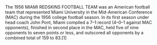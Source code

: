 The 1956 MIAMI REDSKINS FOOTBALL TEAM was an American football team that represented Miami University in the Mid-American Conference (MAC) during the 1956 college football season. In its first season under head coach John Pont, Miami compiled a 7–1 record (4–0–1 against MAC opponents), finished in second place in the MAC, held five of nine opponents to seven points or less, and outscored all opponents by a combined total of 159 to 83.[1]
